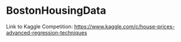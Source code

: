 # BostonHousingData
Link to Kaggle Competition: https://www.kaggle.com/c/house-prices-advanced-regression-techniques
